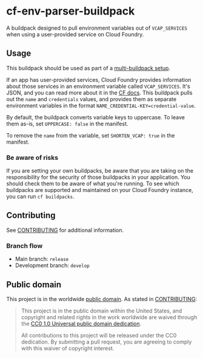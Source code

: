 # cf-env-parser-buildpack

A buildpack designed to pull environment variables out of `VCAP_SERVICES` when using a user-provided service on Cloud Foundry.

## Usage

This buildpack should be used as part of a [multi-buildpack setup](https://github.com/ddollar/heroku-buildpack-multi).

If an app has user-provided services, Cloud Foundry provides information about those services in an environment variable called `VCAP_SERVICES`. It's JSON, and you can read more about it in the [CF docs](http://docs.cloudfoundry.org/devguide/deploy-apps/environment-variable.html#VCAP-SERVICES). This buildpack pulls out the `name` and `credentials` values, and provides them as separate environment variables in the format `NAME_CREDENTIAL-KEY=credential-value`.

By default, the buildpack converts variable keys to uppercase. To leave them as-is, set `UPPERCASE: false` in the manifest.

To remove the `name` from the variable, set `SHORTEN_VCAP: true` in the manifest.

### Be aware of risks

If you are setting your own buildpacks, be aware that you are taking on the responsibility for the security of those buildpacks in your application. You should check them to be aware of what you're running. To see which buildpacks are supported and maintained on your Cloud Foundry instance, you can run `cf buildpacks`.

## Contributing

See [CONTRIBUTING](CONTRIBUTING.md) for additional information.

### Branch flow

- Main branch: `release`
- Development branch: `develop`

## Public domain

This project is in the worldwide [public domain](LICENSE.md). As stated in [CONTRIBUTING](CONTRIBUTING.md):

> This project is in the public domain within the United States, and copyright and related rights in the work worldwide are waived through the [CC0 1.0 Universal public domain dedication](https://creativecommons.org/publicdomain/zero/1.0/).
>
> All contributions to this project will be released under the CC0 dedication. By submitting a pull request, you are agreeing to comply with this waiver of copyright interest.
